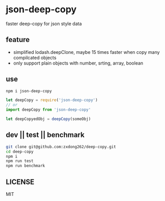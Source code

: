 # json-deep-copy
faster deep-copy for json style data

## feature
- simplified lodash.deepClone, maybe 15 times faster when copy many compilcated objects
- only support plain objects with number, srting, array, boolean

## use
```bash
npm i json-deep-copy
```

```js
let deepCopy = require('json-deep-copy')
// or
import deepCopy from 'json-deep-copy'

let deepCopyedObj = deepCopy(someObj)
```

## dev || test || benchmark
```bash
git clone git@github.com:zxdong262/deep-copy.git
cd deep-copy
npm i
npm run test
npm run benchmark
```
## LICENSE
MIT
